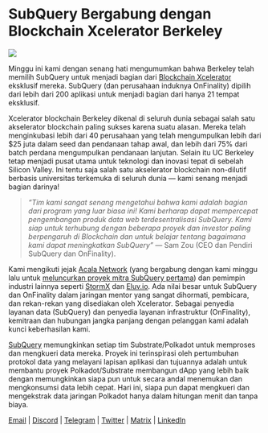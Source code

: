 # SubQuery Bergabung dengan Blockchain Xcelerator Berkeley

![](https://miro.medium.com/max/1400/0*gYUy-1COtbpLV1X1)


Minggu ini kami dengan senang hati mengumumkan bahwa Berkeley telah memilih SubQuery untuk menjadi bagian dari [Blockchain Xcelerator](https://www.xcelerator.berkeley.edu/) eksklusif mereka. SubQuery (dan perusahaan induknya OnFinality) dipilih dari lebih dari 200 aplikasi untuk menjadi bagian dari hanya 21 tempat eksklusif.

Xcelerator blockchain Berkeley dikenal di seluruh dunia sebagai salah satu akselerator blockchain paling sukses karena suatu alasan. Mereka telah menginkubasi lebih dari 40 perusahaan yang telah mengumpulkan lebih dari $25 juta dalam seed dan pendanaan tahap awal, dan lebih dari 75% dari batch perdana mengumpulkan pendanaan lanjutan. Selain itu UC Berkeley tetap menjadi pusat utama untuk teknologi dan inovasi tepat di sebelah Silicon Valley. Ini tentu saja salah satu akselerator blockchain non-dilutif berbasis universitas terkemuka di seluruh dunia — kami senang menjadi bagian darinya!

> _“Tim kami sangat senang mengetahui bahwa kami adalah bagian dari program yang luar biasa ini! Kami berharap dapat mempercepat pengembangan produk data web terdesentralisasi SubQuery. Kami siap untuk terhubung dengan beberapa proyek dan investor paling berpengaruh di Blockchain dan untuk belajar tentang bagaimana kami dapat meningkatkan SubQuery”_ — Sam Zou (CEO dan Pendiri SubQuery dan OnFinality).

Kami mengikuti jejak [Acala Network](https://acala.network/) (yang bergabung dengan kami minggu lalu untuk [meluncurkan proyek mitra SubQuery pertama](https://subquery.medium.com/subquery-integrates-acala-to-aggregate-and-serve-defi-data-to-polkadot-and-kusama-builders-fc9af6a7aae1)) dan pemimpin industri lainnya seperti [StormX](https://stormx.io/) dan [Eluv.io](https://eluv.io/). Ada nilai besar untuk SubQuery dan OnFinality dalam jaringan mentor yang sangat dihormati, pembicara, dan rekan-rekan yang disediakan oleh Xcelerator. Sebagai penyedia layanan data (SubQuery) dan penyedia layanan infrastruktur (OnFinality), kemitraan dan hubungan jangka panjang dengan pelanggan kami adalah kunci keberhasilan kami.

[SubQuery](https://www.subquery.network/) memungkinkan setiap tim Substrate/Polkadot untuk memproses dan mengkueri data mereka. Proyek ini terinspirasi oleh pertumbuhan protokol data yang melayani lapisan aplikasi dan tujuannya adalah untuk membantu proyek Polkadot/Substrate membangun dApp yang lebih baik dengan memungkinkan siapa pun untuk secara andal menemukan dan mengkonsumsi data lebih cepat. Hari ini, siapa pun dapat mengkueri dan mengekstrak data jaringan Polkadot hanya dalam hitungan menit dan tanpa biaya.

[Email](mailto:hello@subquery.network) | [Discord](https://discord.com/invite/78zg8aBSMG) | [Telegram](https://t.me/subquerynetwork) | [Twitter](https://twitter.com/subquerynetwork) | [Matrix](https://matrix.to/#/#subquery:matrix.org) | [LinkedIn](https://www.linkedin.com/company/subquery)

